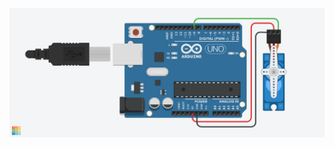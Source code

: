 ![](https://github.com/Jash-2000/Arduino-Projects/blob/master/Basic%20Tutorials/Motor_Control/Servo%20Motor.png)
